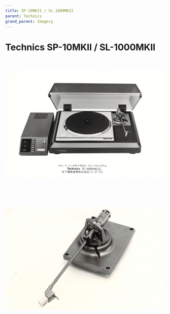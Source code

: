 ```yaml
---
title: SP-10MKII / SL-1000MKII
parent: Technics
grand_parent: Imagery
---
```


# Technics SP-10MKII / SL-1000MKII


<br/>
<div align="center" style="padding: 20px 0;">
    <img src="/assets/images/Technics/Technics SL-1000MK3D.jpg" alt="Technics SL-1000MK3D.">
    <p><b></b></p>
</div>
<br/>

<br/>
<div align="center" style="padding: 20px 0;">
    <img src="/assets/images/Technics/Technics EPA-102MK2.jpg" alt="Technics EPA-102MK2.">
    <p><b></b></p>
</div>
<br/>
